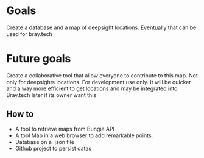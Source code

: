 # Goals
Create a database and a map of deepsight locations.
Eventually that can be used for bray.tech

# Future goals
Create a collaborative tool that allow everyone to contribute to this map.
Not only for deepsights locations.
For development use only. It will be quicker and a way more efficient to get locations and may be integrated into Bray.tech later if its owner want this

## How to
- A tool to retrieve maps from Bungie API
- A tool Map in a web browser to add remarkable points.
- Database on a .json file
- Github project to persist datas

